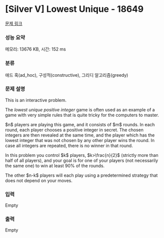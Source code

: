 # [Silver V] Lowest Unique - 18649 

[문제 링크](https://www.acmicpc.net/problem/18649) 

### 성능 요약

메모리: 13676 KB, 시간: 152 ms

### 분류

애드 혹(ad_hoc), 구성적(constructive), 그리디 알고리즘(greedy)

### 문제 설명

<p>This is an interactive problem.</p>

<p>The <em>lowest unique positive integer</em> game is often used as an example of a game with very simple rules that is quite tricky for the computers to master.</p>

<p>$n$ players are playing this game, and it consists of $m$ rounds. In each round, each player chooses a positive integer in secret. The chosen integers are then revealed at the same time, and the player which has the lowest integer that was not chosen by any other player wins the round. In case all integers are repeated, there is no winner in that round.</p>

<p>In this problem you control $k$ players, $k>\frac{n}{2}$ (strictly more than half of all players), and your goal is for one of your players (not necessarily the same one) to win at least 90% of the rounds.</p>

<p>The other $n-k$ players will each play using a predetermined strategy that does not depend on your moves.</p>

### 입력 

 Empty

### 출력 

 Empty

